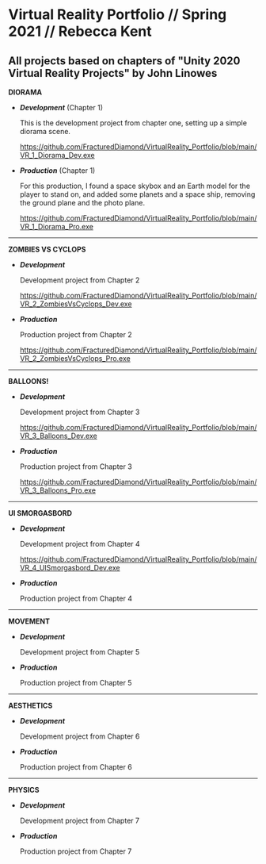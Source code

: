 # Virtual Reality Portfolio // Spring 2021 // Rebecca Kent


All projects based on chapters of "Unity 2020 Virtual Reality Projects" by John Linowes 
-----------------------------------------------------------------------------------------------


**DIORAMA**

- **_Development_** (Chapter 1)

  This is the development project from chapter one, setting up a simple diorama scene.

  https://github.com/FracturedDiamond/VirtualReality_Portfolio/blob/main/VR_1_Diorama_Dev.exe

- **_Production_** (Chapter 1)

  For this production, I found a space skybox and an Earth model for the player to stand on,
  and added some planets and a space ship, removing the ground plane and the photo plane.

  https://github.com/FracturedDiamond/VirtualReality_Portfolio/blob/main/VR_1_Diorama_Pro.exe

-----------------------------------------------------------------------------------------------

**ZOMBIES VS CYCLOPS**

- **_Development_**
  
  Development project from Chapter 2
  
  https://github.com/FracturedDiamond/VirtualReality_Portfolio/blob/main/VR_2_ZombiesVsCyclops_Dev.exe
  
- **_Production_**

  Production project from Chapter 2
  
  https://github.com/FracturedDiamond/VirtualReality_Portfolio/blob/main/VR_2_ZombiesVsCyclops_Pro.exe

-----------------------------------------------------------------------------------------------

**BALLOONS!**


- **_Development_**

  Development project from Chapter 3

  https://github.com/FracturedDiamond/VirtualReality_Portfolio/blob/main/VR_3_Balloons_Dev.exe

- **_Production_**

  Production project from Chapter 3

  https://github.com/FracturedDiamond/VirtualReality_Portfolio/blob/main/VR_3_Balloons_Pro.exe

-----------------------------------------------------------------------------------------------

**UI SMORGASBORD**

- **_Development_**

  Development project from Chapter 4

  https://github.com/FracturedDiamond/VirtualReality_Portfolio/blob/main/VR_4_UISmorgasbord_Dev.exe

- **_Production_**

  Production project from Chapter 4



-----------------------------------------------------------------------------------------------

**MOVEMENT**


- **_Development_**

  Development project from Chapter 5



- **_Production_**

  Production project from Chapter 5



-----------------------------------------------------------------------------------------------

**AESTHETICS**


- **_Development_**

  Development project from Chapter 6



- **_Production_**

  Production project from Chapter 6


-----------------------------------------------------------------------------------------------

**PHYSICS**


- **_Development_**

  Development project from Chapter 7



- **_Production_**

  Production project from Chapter 7

